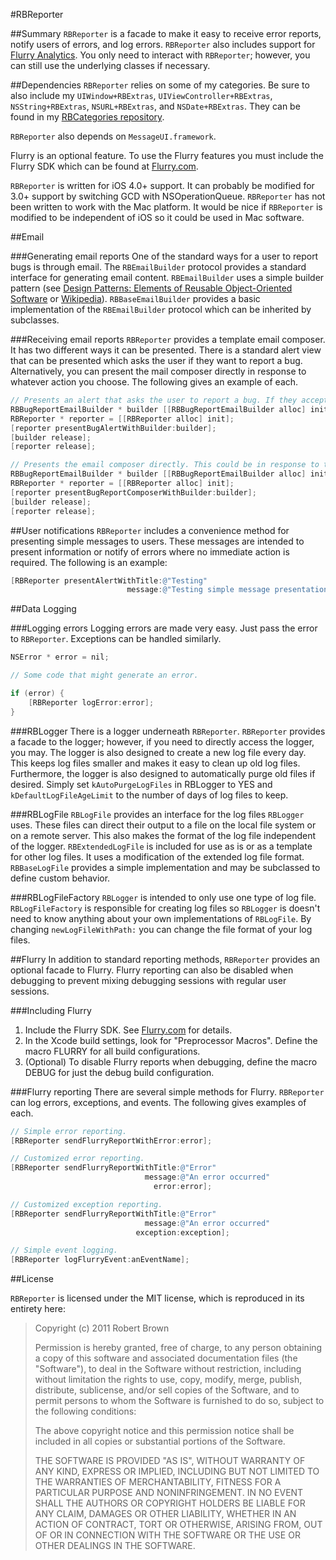 #RBReporter

##Summary
`RBReporter` is a facade to make it easy to receive error reports, notify users of errors, and log errors. `RBReporter` also includes support for [Flurry Analytics][1]. You only need to interact with `RBReporter`; however, you can still use the underlying classes if necessary. 

##Dependencies
`RBReporter` relies on some of my categories. Be sure to also include my `UIWindow+RBExtras`, `UIViewController+RBExtras`, `NSString+RBExtras`, `NSURL+RBExtras`, and `NSDate+RBExtras`. They can be found in my [RBCategories repository][2].

`RBReporter` also depends on `MessageUI.framework`.

Flurry is an optional feature. To use the Flurry features you must include the Flurry SDK which can be found at [Flurry.com][1].

`RBReporter` is written for iOS 4.0+ support. It can probably be modified for 3.0+ support by switching GCD with NSOperationQueue. `RBReporter` has not been written to work with the Mac platform. It would be nice if `RBReporter` is modified to be independent of iOS so it could be used in Mac software. 

##Email

###Generating email reports
One of the standard ways for a user to report bugs is through email. The `RBEmailBuilder` protocol provides a standard interface for generating email content. `RBEmailBuilder` uses a simple builder pattern (see [Design Patterns: Elements of Reusable Object-Oriented Software][3] or [Wikipedia][4]). `RBBaseEmailBuilder` provides a basic implementation of the `RBEmailBuilder` protocol which can be inherited by subclasses. 

###Receiving email reports
`RBReporter` provides a template email composer. It has two different ways it can be presented. There is a standard alert view that can be presented which asks the user if they want to report a bug. Alternatively, you can present the mail composer directly in response to whatever action you choose. The following gives an example of each. 

```objective-c
// Presents an alert that asks the user to report a bug. If they accept, then the email composer is presented.
RBBugReportEmailBuilder * builder [[RBBugReportEmailBuilder alloc] initWithError:error];
RBReporter * reporter = [[RBReporter alloc] init];
[reporter presentBugAlertWithBuilder:builder];
[builder release];
[reporter release];

// Presents the email composer directly. This could be in response to the user pressing a bug report button or by some other means.
RBBugReportEmailBuilder * builder [[RBBugReportEmailBuilder alloc] initWithErrorMessage:@"Testing reporter"];
RBReporter * reporter = [[RBReporter alloc] init];
[reporter presentBugReportComposerWithBuilder:builder];
[builder release];
[reporter release];
```

##User notifications
`RBReporter` includes a convenience method for presenting simple messages to users. These messages are intended to present information or notify of errors where no immediate action is required. The following is an example:

```objective-c
[RBReporter presentAlertWithTitle:@"Testing" 
                          message:@"Testing simple message presentation."];
```

##Data Logging

###Logging errors
Logging errors are made very easy. Just pass the error to `RBReporter`. Exceptions can be handled similarly.

```objective-c
NSError * error = nil;

// Some code that might generate an error.

if (error) {
	[RBReporter logError:error];
}
```

###RBLogger
There is a logger underneath `RBReporter`. `RBReporter` provides a facade to the logger; however, if you need to directly access the logger, you may. The logger is also designed to create a new log file every day. This keeps log files smaller and makes it easy to clean up old log files. Furthermore, the logger is also designed to automatically purge old files if desired. Simply set `kAutoPurgeLogFiles` in RBLogger to YES and `kDefaultLogFileAgeLimit` to the number of days of log files to keep.

###RBLogFile
`RBLogFile` provides an interface for the log files `RBLogger` uses. These files can direct their output to a file on the local file system or on a remote server. This also makes the format of the log file independent of the logger. `RBExtendedLogFile` is included for use as is or as a template for other log files. It uses a modification of the extended log file format. `RBBaseLogFile` provides a simple implementation and may be subclassed to define custom behavior.

###RBLogFileFactory
`RBLogger` is intended to only use one type of log file. `RBLogFileFactory` is responsible for creating log files so  `RBLogger` is doesn't need to know anything about your own implementations of `RBLogFile`. By changing `newLogFileWithPath:` you can change the file format of your log files.

##Flurry
In addition to standard reporting methods, `RBReporter` provides an optional facade to Flurry. Flurry reporting can also be disabled when debugging to prevent mixing debugging sessions with regular user sessions.

###Including Flurry
1. Include the Flurry SDK. See [Flurry.com][1] for details.
2. In the Xcode build settings, look for "Preprocessor Macros". Define the macro FLURRY for all build configurations.
3. (Optional) To disable Flurry reports when debugging, define the macro DEBUG for just the debug build configuration.

###Flurry reporting
There are several simple methods for Flurry. `RBReporter` can log errors, exceptions, and events. The following gives examples of each.

```objective-c
// Simple error reporting.
[RBReporter sendFlurryReportWithError:error];

// Customized error reporting.
[RBReporter sendFlurryReportWithTitle:@"Error"
                              message:@"An error occurred"
                                error:error];

// Customized exception reporting.
[RBReporter sendFlurryReportWithTitle:@"Error"
                              message:@"An error occurred"
                            exception:exception];

// Simple event logging.
[RBReporter logFlurryEvent:anEventName];
```

##License

`RBReporter` is licensed under the MIT license, which is reproduced in its entirety here:

>Copyright (c) 2011 Robert Brown
>
>Permission is hereby granted, free of charge, to any person obtaining a copy
>of this software and associated documentation files (the "Software"), to deal
>in the Software without restriction, including without limitation the rights
>to use, copy, modify, merge, publish, distribute, sublicense, and/or sell
>copies of the Software, and to permit persons to whom the Software is
>furnished to do so, subject to the following conditions:
>
>The above copyright notice and this permission notice shall be included in
>all copies or substantial portions of the Software.
>
>THE SOFTWARE IS PROVIDED "AS IS", WITHOUT WARRANTY OF ANY KIND, EXPRESS OR
>IMPLIED, INCLUDING BUT NOT LIMITED TO THE WARRANTIES OF MERCHANTABILITY,
>FITNESS FOR A PARTICULAR PURPOSE AND NONINFRINGEMENT. IN NO EVENT SHALL THE
>AUTHORS OR COPYRIGHT HOLDERS BE LIABLE FOR ANY CLAIM, DAMAGES OR OTHER
>LIABILITY, WHETHER IN AN ACTION OF CONTRACT, TORT OR OTHERWISE, ARISING FROM,
>OUT OF OR IN CONNECTION WITH THE SOFTWARE OR THE USE OR OTHER DEALINGS IN
>THE SOFTWARE.

  [1]: http://www.flurry.com/
  [2]: https://github.com/rob-brown/RBCategories
  [3]: http://www.amazon.com/Design-Patterns-Elements-Reusable-Object-Oriented/dp/0201633612/ref=sr_1_1?ie=UTF8&qid=1306283437&sr=8-1
  [4]: http://en.wikipedia.org/wiki/Builder_pattern
